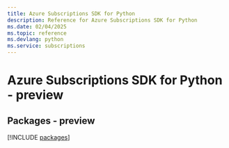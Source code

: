 ```yaml
---
title: Azure Subscriptions SDK for Python
description: Reference for Azure Subscriptions SDK for Python
ms.date: 02/04/2025
ms.topic: reference
ms.devlang: python
ms.service: subscriptions
---
```

# Azure Subscriptions SDK for Python - preview
## Packages - preview
[!INCLUDE [packages](subscriptions-index.md)]